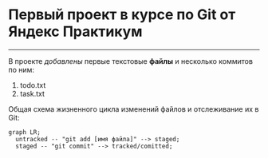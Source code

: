 # Первый проект в курсе по Git от Яндекс Практикум
---


В проекте *добавлены* первые текстовые **файлы** и несколько коммитов по ним:
1. todo.txt
2. task.txt

Общая схема жизненного цикла изменений файлов и отслеживание их в Git:

```mermaid
graph LR;
  untracked -- "git add [имя файла]" --> staged;
  staged -- "git commit" --> tracked/comitted;
```


